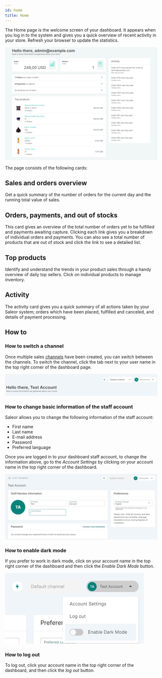 ```yaml
---
id: home
title: Home
---
```


The Home page is the welcome screen of your dashboard. It appears when you log in to the system and gives you a quick overview of recent activity in your store. Refresh your browser to update the statistics.

![Dashboard home](screenshots/dashboard-home.png)

The page consists of the following cards:

## Sales and orders overview

Get a quick summary of the number of orders for the current day and the running total value of sales.

## Orders, payments, and out of stocks

This card gives an overview of the total number of orders yet to be fulfilled and payments awaiting capture. Clicking each link gives you a breakdown of individual orders and payments. You can also see a total number of products that are out of stock and click the link to see a detailed list.

## Top products

Identify and understand the trends in your product sales through a handy overview of daily top sellers. Click on individual products to manage inventory.

## Activity

The activity card gives you a quick summary of all actions taken by your Saleor system; orders which have been placed, fulfilled and canceled, and details of payment processing.

## How to

### How to switch a channel

Once multiple sales [channels](dashboard/configuration/channels.md) have been created, you can switch between the channels. To switch the channel, click the tab next to your user name in the top right corner of the dashboard page.

![Dashboard channels](screenshots/dashboard-home-channels.jpg)

### How to change basic information of the staff account

Saleor allows you to change the following information of the staff account:
- First name
- Last name
- E-mail address
- Password
- Preferred language

Once you are logged in to your dashboard staff account, to change the information above, go to the _Account Settings_ by clicking on your account name in the top right corner of the dashboard.

![Account Settings](screenshots/dashboard-home-account-settings.jpg)

### How to enable dark mode

If you prefer to work in dark mode, click on your account name in the top right corner of the dashboard and then click the _Enable Dark Mode_ button.

![Dark Mode](screenshots/dashboard-home-dark-mode.jpg)

### How to log out

To log out, click your account name in the top right corner of the dashboard, and then click the _log out_ button. 
